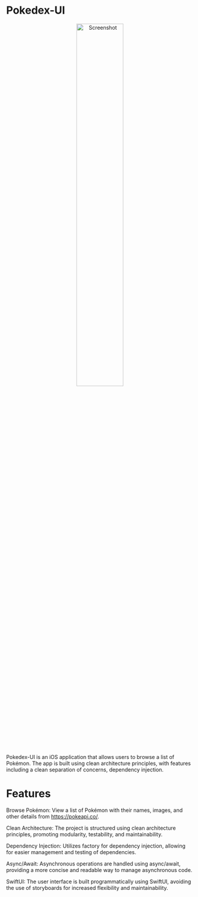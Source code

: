 # Pokedex-UI

<p align="center"><img src="https://github.com/user-attachments/assets/efe5af88-52ee-4f11-a20b-881d67c003fd" alt="Screenshot" width="50%"></p>

Pokedex-UI is an iOS application that allows users to browse a list of Pokémon. The app is built using clean architecture principles, with features including a clean separation of concerns, dependency injection.

# Features

Browse Pokémon: View a list of Pokémon with their names, images, and other details from https://pokeapi.co/.

Clean Architecture: The project is structured using clean architecture principles, promoting modularity, testability, and maintainability.

Dependency Injection: Utilizes factory for dependency injection, allowing for easier management and testing of dependencies.

Async/Await: Asynchronous operations are handled using async/await, providing a more concise and readable way to manage asynchronous code.

SwiftUI: The user interface is built programmatically using SwiftUI, avoiding the use of storyboards for increased flexibility and maintainability.
